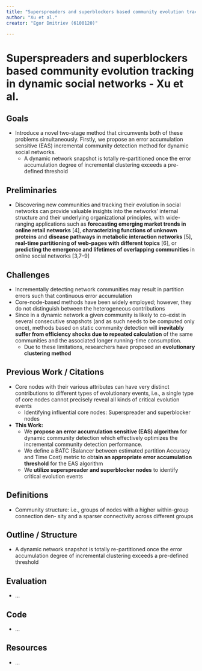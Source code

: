 ```yaml
---
title: "Superspreaders and superblockers based community evolution tracking in dynamic social networks"
author: "Xu et al."
creator: "Egor Dmitriev (6100120)"

---
```


# Superspreaders and superblockers based community evolution tracking in dynamic social networks - Xu et al. 



## Goals

- Introduce a novel two-stage method that circumvents both of these problems simultaneously. Firstly, we propose an error accumulation sensitive (EAS) incremental community detection method for dynamic social networks.
  - A dynamic network snapshot is totally re-partitioned once the error accumulation degree of incremental clustering exceeds a pre-defined threshold

## Preliminaries

- Discovering new communities and tracking their evolution in social networks can provide valuable insights into the
  networks’ internal structure and their underlying organizational principles, with wide-ranging applications such as **forecasting emerging market trends in online retail networks** [4], **characterizing functions of unknown proteins** and **disease pathways in metabolic interaction networks** [5], **real-time partitioning of**
  **web-pages with different topics** [6], or **predicting the emergence and lifetimes of overlapping communities** in online social networks [3,7–9]

## Challenges

- Incrementally detecting network communities may result in partition errors such that continuous error accumulation
- Core-node-based methods have been widely employed; however, they do not distinguish between the heterogeneous contributions
- Since in a dynamic network a given community is likely to co-exist in several consecutive snapshots (and as such needs to be computed only once), methods based on static community detection will **inevitably suffer from efficiency shocks due to repeated calculation** of the same communities and the associated longer running-time consumption.
  - Due to these limitations, researchers have proposed an **evolutionary clustering method**

## Previous Work / Citations

- Core nodes with their various attributes can have very distinct contributions to different types of evolutionary events, i.e., a single type of core nodes cannot precisely reveal all kinds of critical evolution events
  - Identifying influential core nodes: Superspreader and superblocker nodes
- **This Work:** 
  - We **propose an error accumulation sensitive (EAS) algorithm** for dynamic community detection which effectively optimizes the incremental community detection performance.
  - We define a BATC (Balancer between estimated partition Accuracy and Time Cost) metric to obt**ain an appropriate error accumulation threshold** for the EAS algorithm
  - We **utilize superspreader and superblocker nodes** to identify critical evolution events

## Definitions

* Community structure: i.e., groups of nodes with a higher within-group connection den-
  sity and a sparser connectivity across different groups 

## Outline / Structure

- A dynamic network snapshot is totally re-partitioned once the error accumulation degree of incremental clustering exceeds a pre-defined threshold

## Evaluation

- ...

## Code

- ...

## Resources

- ...